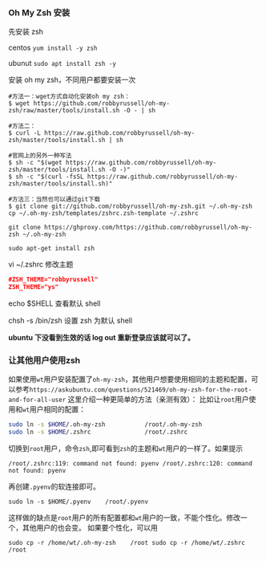 ### Oh My Zsh 安装

先安装 zsh

centos    `yum install -y zsh`

ubunut   `sudo apt install zsh -y`

安装 oh my zsh，不同用户都要安装一次

```
#方法一：wget方式自动化安装oh my zsh：
$ wget https://github.com/robbyrussell/oh-my-zsh/raw/master/tools/install.sh -O - | sh

#方法二：
$ curl -L https://raw.github.com/robbyrussell/oh-my-zsh/master/tools/install.sh | sh

#官网上的另外一种写法
$ sh -c "$(wget https://raw.github.com/robbyrussell/oh-my-zsh/master/tools/install.sh -O -)"
$ sh -c "$(curl -fsSL https://raw.github.com/robbyrussell/oh-my-zsh/master/tools/install.sh)"

#方法三：当然也可以通过git下载
$ git clone git://github.com/robbyrussell/oh-my-zsh.git ~/.oh-my-zsh
cp ~/.oh-my-zsh/templates/zshrc.zsh-template ~/.zshrc

git clone https://ghproxy.com/https://github.com/robbyrussell/oh-my-zsh ~/.oh-my-zsh
```

`sudo apt-get install zsh`

vi ~/.zshrc   修改主题

```json
#ZSH_THEME="robbyrussell"
ZSH_THEME="ys"
```

echo $SHELL  查看默认 shell

chsh -s /bin/zsh   设置 zsh 为默认 shell

**ubuntu 下没看到生效的话 log out 重新登录应该就可以了。**

### 让其他用户使用zsh

如果使用`wt`用户安装配置了`oh-my-zsh`，其他用户想要使用相同的主题和配置，可以参考`https://askubuntu.com/questions/521469/oh-my-zsh-for-the-root-and-for-all-user`
这里介绍一种更简单的方法（亲测有效）：
比如让`root`用户使用和`wt`用户相同的配置：

```bash
sudo ln -s $HOME/.oh-my-zsh           /root/.oh-my-zsh
sudo ln -s $HOME/.zshrc               /root/.zshrc
```

切换到`root`用户，命令`zsh`,即可看到`zsh`的主题和`wt`用户的一样了。如果提示

`/root/.zshrc:119: command not found: pyenv
/root/.zshrc:120: command not found: pyenv`

再创建`.pyenv`的软连接即可。

`sudo ln -s $HOME/.pyenv    /root/.pyenv`

这样做的缺点是`root`用户的所有配置都和`wt`用户的一致，不能个性化。修改一个，其他用户的也会变。
如果要个性化，可以用

`sudo cp -r /home/wt/.oh-my-zsh    /root
sudo cp -r /home/wt/.zshrc    /root`

